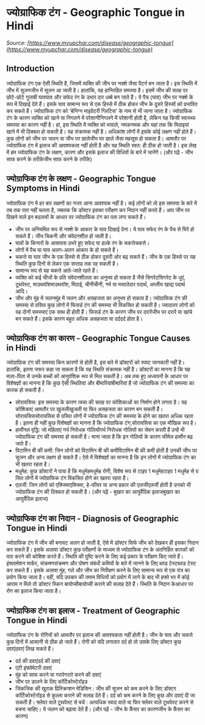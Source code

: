 # ज्योग्राफिक टंग - Geographic Tongue in Hindi
_Source: [https://www.myupchar.com/disease/geographic-tongue](https://www.myupchar.com/disease/geographic-tongue)_

## Introduction
ज्योग्राफिक टंग एक ऐसी स्थिति है, जिसमें व्यक्ति की जीभ पर नक्शे जैसा पैटर्न बन जाता है। इस स्थिति में जीभ में सूजनजीभ में सूजन आ जाती है। हालांकि, यह हानिरहित समस्या है। इसमें जीभ की सतह पर छोटे-छोटे गुलाबी घावघाव और सफेद रंग के उभार दार धब्बे बन जाते हैं। ये पैच (घाव) जीभ पर नक्शे के रूप में दिखाई देते हैं। इसके घाव सामान्य रूप से एक हिस्से में ठीक होकर जीभ के दूसरे हिस्सों को प्रभावित कर सकते हैं। ज्योग्राफिक टंग को 'बेनिग्न माइग्रेटरी ग्लिटिस' के नाम से भी जाना जाता है।
ज्योग्राफिक टंग के कारण व्य​क्ति को खाने या निगलने में परेशानीनिगलने में परेशानी होती है, लेकिन यह किसी स्वास्थ्य समस्या का कारण नहीं है। हां, इस स्थिति में व्यक्ति को मसाले, नमकनमक और यहां तक कि मिठाइयां खाने में भी दिक्कत हो सकती है। यह संक्रामक नहीं है। अधिकांश लोगों में इसके कोई लक्षण नहीं होते हैं। कुछ लोगों को जीभ पर जलन या जीभ पर छालेजीभ पर छाले जैसा महसूस हो सकता है। आमतौर पर ज्योग्राफिक टंग में इलाज की आवश्यकता नहीं होती है और यह स्थिति स्वत: ही ठीक हो जाती है।
इस लेख में हम ज्योग्राफिक टंग के लक्षण, कारण और इसके इलाज की विधियों के बारे में जानेंगे।
(और पढ़ें - जीभ साफ करने के तरीकेजीभ साफ करने के तरीके)

## ज्योग्राफिक टंग के लक्षण - Geographic Tongue Symptoms in Hindi
ज्योग्राफिक टंग में हर बार लक्षणों का नजर आना आवश्यक नहीं है। कई लोगों को तो इस समस्या के बारे में तब तक पता नहीं चलता है, जबतक कि डॉक्टर इसका परीक्षण कर निदान नहीं करते हैं। आप जीभ पर दिखने वाले इन बदलावों के आधार पर ज्योग्राफिक टंग का पता लगा सकते हैं।
- जीभ पर अनियमित रूप से नक्शे के आकार के घाव दिखाई देना। ये घाव सफेद रंग के पैच से घिरे हो सकते हैं। जीभ चिकनी और संवेदनशील हो जाती है।
- घावों के किनारों के आसपास उभरे हुए सफेद या हल्के रंग के चकत्तेचकत्ते।
- लोगों में पैच या घाव अलग-अलग आकार के हो सकते हैं।
- चकत्ते या घाव जीभ के एक हिस्से से ठीक होकर दूसरी ओर बढ़ सकते हैं। जीभ के एक हिस्से पर यह स्थिति कुछ दिनों से लेकर एक सप्ताह तक रह सकती है।
- सामान्य रूप से यह चकत्ते आते-जाते रहते हैं।
- व्यक्ति को कई चीजों के प्रति संवेदनशीलता का अनुभव हो सकता है जैसे सिगरेटसिगरेट के धुएं, टूथपेस्ट, माउथवॉशमाउथवॉश, मिठाई, चीनीचीनी, गर्म या मसालेदार पदार्थ, अम्लीय खाद्य पदार्थ आदि।
- जीभ और मुंह में जलनमुंह में जलन और असहजता का अनुभव हो सकता है।
ज्योग्राफिक टंग की समस्या से ग्रसित कुछ लोगों में फिसर्ड टंग की समस्या भी विकसित हो सकती है। ज्यादातर लोगों को यह दोनों समस्याएं एक साथ ही होती हैं। फिसर्ड टंग के कारण जीभ पर दरारेंजीभ पर दरारें या खांचे बन सकते हैं। इसके कारण बहुत अधिक असहजता या दर्ददर्द होता है।

## ज्योग्राफिक टंग का कारण - Geographic Tongue Causes in Hindi
ज्योग्राफिक टंग की समस्या किन कारणों से होती है, इस बारे में डॉक्टरों को स्पष्ट जानकारी नहीं है। हालांकि, इतना जरूर कहा जा सकता है कि यह स्थिति संक्रामक नहीं है। डॉक्टरों का मानना ​​है कि यह माता-पिता से उनके बच्चों को आनुवंशिक रूप से मिल सकती है। अब तक हुए अध्ययनों के आधार पर विशेषज्ञों का मानना है कि कुछ ऐसी स्थितियां और बीमारियांबीमारियां हैं जो ज्योग्राफिक टंग की समस्या का कारक हो सकती हैं।
- सोरायसिस: इस समस्या के कारण त्वचा की सतह पर कोशिकाओं का निर्माण होने लगता है। यह कोशिकाएं आमतौर पर खुजलीखुजली या फिर असहजता का कारण बन सकती हैं। सोरायसिससोरायसिस से ग्रसित लोगों में ज्योग्राफिक टंग की समस्या के होने का खतरा अधिक रहता है। इतना ही नहीं कुछ विशेषज्ञों का मानना है कि ज्योग्राफिक टंग,सोरायसिस का एक मौखिक रूप है।
- हार्मोनल वृद्धि: जो महिलाएं गर्भ निरोधक गोलियोंगर्भ निरोधक गोलियों का सेवन करती हैं उन्हें भी ज्योग्राफिक टंग की समस्या हो सकती है। माना जाता है कि इन गोलियों के कारण फीमेल हार्मोन बढ़ जाते हैं।
- विटामिन बी की कमी: जिन लोगों को विटामिन बी की कमीविटामिन बी की कमी होती है उनकी जीभ पर सूजन और अन्य लक्षण हो सकते हैं। ऐसे में विशेषज्ञों का मानना है कि इन लोगों में ज्योग्राफिक टंग का भी खतरा रहता है।
- मधुमेह: कुछ डॉक्टरों ने पाया है कि मधुमेहमधुमेह रोगी, विशेष रूप से टाइप 1 मधुमेहटाइप 1 मधुमेह से ग्र​सित लोगों में ज्योग्राफिक टंग विकसित होने का खतरा रहता है।
- एलर्जी: जिन लोगों को एक्जिमाएक्जिमा, हे-फीवर या अन्य प्रकार की एलर्जीएलर्जी होती है उनको भी ज्योग्राफिक टंग की दिक्कत हो सकती है।
(और पढ़ें - बुखार का आयुर्वेदिक इलाजबुखार का आयुर्वेदिक इलाज)

## ज्योग्राफिक टंग का निदान - Diagnosis of Geographic Tongue in Hindi
ज्योग्राफिक टंग में जीभ की बनावट अलग हो जाती है, ऐसे में डॉक्टर सिर्फ जीभ को देखकर ही इसका निदान कर सकते हैं। इसके अलावा डॉक्टर कुछ परीक्षणों के माध्यम से ज्योग्राफिक टंग के अंतनिर्हित कारकों को पता करने की को​शिश करते हैं।
स्थिति की पुष्टि करने के लिए कई प्रकार के परीक्षण किए जाते हैं। इंफ्लामेशन मार्कर, संक्रमणसंक्रमण और पोषण संबंधी कमियों के बारे में जानने के लिए ब्लड टेस्टब्लड टेस्ट कर सकते हैं। इसके अलावा मुंह, गले और जीभ का निरीक्षण करने के लिए सामान्य रूप से एक यंत्र का प्रयोग किया जाता है। वहीं, यदि उपचार की तमाम विधियों को प्रयोग में लाने के बाद भी हफ्ते भर में कोई आराम न मिले तो डॉक्टर स्किन बायोप्सीबायोप्सी कराने की सलाह देते हैं। स्थिति के निदान के ​आधार पर रोग का इलाज किया जाता है।

## ज्योग्राफिक टंग का इलाज - Treatment of Geographic Tongue in Hindi
ज्योग्राफिक टंग के रोगियों को आमतौर पर इलाज की आवश्यकता नहीं होती है। जीभ के घाव और चकत्ते कुछ दिनों में आसानी से ठीक हो जाते हैं। रोगी को यदि लगातार दर्द हो तो उसके लिए डॉक्टर कुछ दवाएंदवाएं लिख सकते हैं।
- दर्द की दवाएंदर्द की दवाएं
- एंटी इंफ्लेमेटरी दवाएं
- मुंह को साफ करने या गरारेगरारे करने की दवाएं
- जीभ पर डालने के लिए कॉर्टिकोस्टेरॉइड
- जिंकजिंक की खुराक
प्रिस्क्रिप्शन मेडिसिन : जीभ की सूजन को कम करने के लिए डॉक्टर कॉर्टिकोस्टेरॉइड से कुल्ला कराने की सलाह देते हैं। दर्द को कम करने के लिए कुछ और दवाएं दी जा सकती हैं।
फ्लेवर वाले टूथपेस्ट से बचें : अत्यधिक स्वाद वाले या फिर फ्लेवर वाले टूथपेस्ट करने से बचना चाहिए। ये जलन को बढ़ावा देते हैं।
(और पढ़ें - जीभ के कैंसर का कारणजीभ के कैंसर का कारण)

